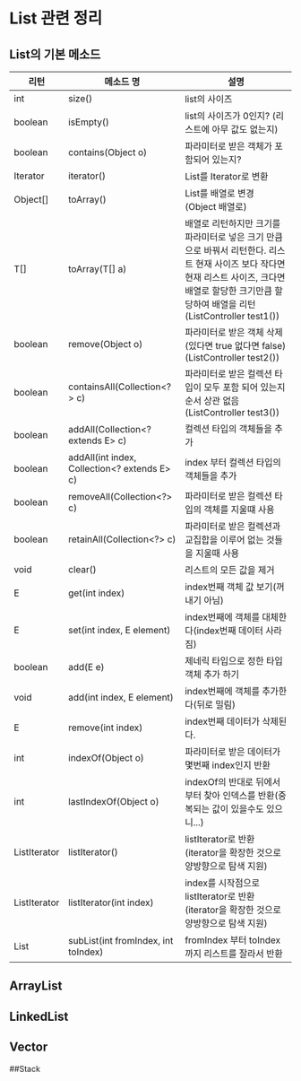 # List 관련 정리
## List의 기본 메소드
| 리턴              | 메소드 명                                        | 설명                                                                                                                           |
|-----------------|----------------------------------------------|------------------------------------------------------------------------------------------------------------------------------|
| int             | size()                                       | list의 사이즈                                                                                                                    |
| boolean         | isEmpty()                                    | list의 사이즈가 0인지? (리스트에 아무 값도 없는지)                                                                                             |
| boolean         | contains(Object o)                           | 파라미터로 받은 객체가 포함되어 있는지?                                                                                                       |
| Iterator<E>     | iterator()                                   | List를 Iterator로 변환                                                                                                           |
| Object[]        | toArray()                                    | List를 배열로 변경 (Object 배열로)                                                                                                    |
| T[]             | toArray(T[] a)                               | 배열로 리턴하지만 크기를 파라미터로 넣은 크기 만큼으로 바꿔서 리턴한다. 리스트 현재 사이즈 보다 작다면 현재 리스트 사이즈, 크다면 배열로 할당한 크기만큼 할당하여 배열을 리턴 (ListController test1()) |
| boolean         | remove(Object o)                             | 파라미터로 받은 객체 삭제 (있다면 true 없다면 false) (ListController test2())                                                                 |
| boolean         | containsAll(Collection<?> c)                 | 파라미터로 받은 컬렉션 타입이 모두 포함 되어 있는지 순서 상관 없음 (ListController test3())                                                              |
| boolean         | addAll(Collection<? extends E> c)            | 컬렉션 타입의 객체들을 추가                                                                                                              |
| boolean         | addAll(int index, Collection<? extends E> c) | index 부터 컬렉션 타입의 객체들을 추가                                                                                                     |
| boolean         | removeAll(Collection<?> c)                   | 파라미터로 받은 컬렉션 타입의 객체를 지울떄 사용                                                                                                  |
| boolean         | retainAll(Collection<?> c)                   | 파라미터로 받은 컬렉션과 교집합을 이루어 없는 것들을 지울때 사용                                                                                         |
| void            | clear()                                      | 리스트의 모든 값을 제거                                                                                                                |
| E               | get(int index)                               | index번째 객체 값 보기(꺼내기 아님)                                                                                                      |
| E               | set(int index, E element)                    | index번째에 객체를 대체한다(index번째 데이터 사라짐)                                                                                           |
| boolean         | add(E e)                                     | 제네릭 타입으로 정한 타입 객체 추가 하기                                                                                                      |
| void            | add(int index, E element)                    | index번째에 객체를 추가한다(뒤로 밀림)                                                                                                     |
| E               | remove(int index)                            | index번째 데이터가 삭제된다.                                                                                                           |
| int             | indexOf(Object o)                            | 파라미터로 받은 데이터가 몇번째 index인지 반환                                                                                                 |
| int             | lastIndexOf(Object o)                        | indexOf의 반대로 뒤에서 부터 찾아 인덱스를 반환(중복되는 값이 있을수도 있으니...)                                                                          |
| ListIterator<E> | listIterator()                               | listIterator로 반환(iterator을 확장한 것으로 양방향으로 탐색 지원)                                                                              |
| ListIterator<E> | listIterator(int index)                      | index를 시작점으로 listIterator로 반환(iterator을 확장한 것으로 양방향으로 탐색 지원)                                                                 |
| List<E>         | subList(int fromIndex, int toIndex)          | fromIndex 부터 toIndex까지 리스트를 잘라서 반환                                                                                           | 

## ArrayList<E>

## LinkedList<E>

## Vector<E>

##Stack<E>